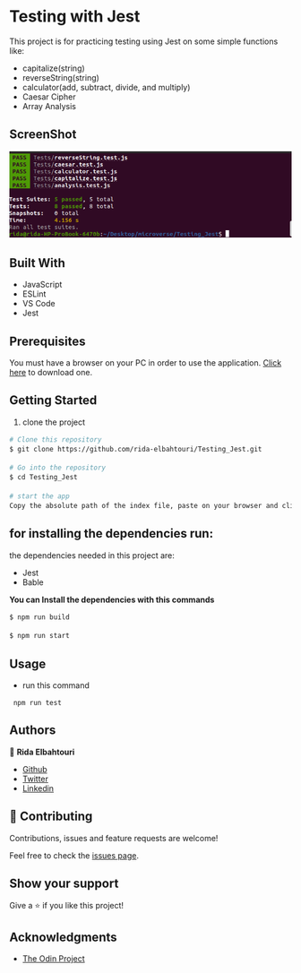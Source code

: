 # Testing with Jest

This project is for practicing testing using Jest on some simple functions like:

- capitalize(string)
- reverseString(string)
- calculator(add, subtract, divide, and multiply)
- Caesar Cipher
- Array Analysis

## ScreenShot

![screenshoot](images/Screenshot.png)

## Built With

- JavaScript
- ESLint
- VS Code
- Jest

## Prerequisites

You must have a browser on your PC in order to use the application. [Click here](https://www.mozilla.org/en-US/firefox/new/) to download one.

## Getting Started

1. clone the project

```bash
# Clone this repository
$ git clone https://github.com/rida-elbahtouri/Testing_Jest.git

# Go into the repository
$ cd Testing_Jest

# start the app
Copy the absolute path of the index file, paste on your browser and click on enter
```

## for installing the dependencies run:

the dependencies needed in this project are:

- Jest
- Bable

**You can Install the dependencies with this commands**

```bash
$ npm run build

$ npm run start
```

## Usage

- run this command

```
 npm run test
```

## Authors

👤 **Rida Elbahtouri**

- [Github](https://github.com/rida-elbahtouri)
- [Twitter](https://twitter.com/RElbahtouri)
- [Linkedin](https://www.linkedin.com/in/rida-elbahtouri/)

## 🤝 Contributing

Contributions, issues and feature requests are welcome!

Feel free to check the <a href="https://github.com/rida-elbahtouri/Testing_Jest/issues" target="_blank">issues page</a>.

## Show your support

Give a ⭐️ if you like this project!

## Acknowledgments

- <a href="https://www.theodinproject.com/" target="_blank">The Odin Project</a>
